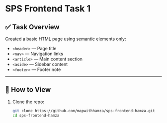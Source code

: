 # SPS Frontend Task 1

## ✅ Task Overview
Created a basic HTML page using semantic elements only:
- `<header>` — Page title
- `<nav>` — Navigation links
- `<article>` — Main content section
- `<aside>` — Sidebar content
- `<footer>` — Footer note

---

## 📁 How to View
1. Clone the repo:
   ```bash
   git clone https://github.com/mapwithhamza/sps-frontend-hamza.git
   cd sps-frontend-hamza
